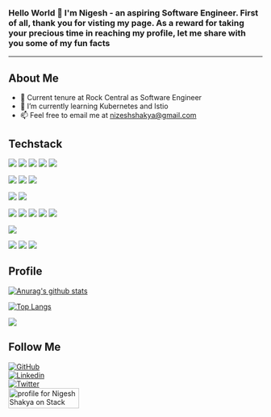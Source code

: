 ### Hello World 👋 I'm Nigesh - an aspiring Software Engineer. First of all, thank you for visting my page. As a reward for taking your precious time in reaching my profile, let me share with you some of my fun facts

<!--
**neaGaze/neaGaze** is a ✨ _special_ ✨ repository because its `README.md` (this file) appears on your GitHub profile.

Here are some ideas to get you started:

- 🔭 I’m currently working on ...
- 🌱 I’m currently learning ...
- 👯 I’m looking to collaborate on ...
- 🤔 I’m looking for help with ...
- 💬 Ask me about ...
- 📫 How to reach me: ...
- 😄 Pronouns: ...
- ⚡ Fun fact: ...
-->
___
## About Me
- 🔭 Current tenure at Rock Central as Software Engineer
- 🌱 I’m currently learning Kubernetes and Istio 
- 📫 Feel free to email me at nizeshshakya@gmail.com

<!-- Icons -->

[1.2]: http://i.imgur.com/wWzX9uB.png (twitter icon without padding)
[2.2]: https://raw.githubusercontent.com/MartinHeinz/MartinHeinz/master/linkedin-3-16.png (LinkedIn icon without padding)

<!-- Links to your social media accounts -->

[1]: https://twitter.com/neaGaze
[2]: https://www.linkedin.com/in/nigeshshakya/

## Techstack
![](https://img.shields.io/badge/lang-Java-informational?style=flat&logo=java&logoColor=white&color=2bbc8a) 
![](https://img.shields.io/badge/lang-Python-informational?style=flat&logo=python&logoColor=white&color=2bbc8a)
![](https://img.shields.io/badge/lang-CSharp-informational?style=flat&logo=csharp&logoColor=white&color=2bbc8a)
![](https://img.shields.io/badge/lang-Javascript-informational?style=flat&logo=javascript&logoColor=white&color=2bbc8a)
![](https://img.shields.io/badge/lang-HTML5-informational?style=flat&logo=html5&logoColor=white&color=2bbc8a)

![](https://img.shields.io/badge/DB-Neo4j-informational?style=flat&logo=neo4j&logoColor=white&color=008cc1)
![](https://img.shields.io/badge/DB-Mysql-informational?style=flat&logo=mysql&logoColor=white&color=008cc1)
![](https://img.shields.io/badge/DB-Mongodb-informational?style=flat&logo=mongodb&logoColor=white&color=008cc1)

![](https://img.shields.io/badge/MsgBroker-Rabbitmq-informational?style=flat&logo=rabbitmq&logoColor=white&color=ff6600)
![](https://img.shields.io/badge/MsgBroker-Kafka-informational?style=flat&logo=kafka&logoColor=white&color=ff6600)

![](https://img.shields.io/badge/Framework-Springboot-informational?style=flat&logo=spring&logoColor=white&color=6db33f)
![](https://img.shields.io/badge/Framework-Flask-informational?style=flat&logo=flask&logoColor=white&color=6db33f)
![](https://img.shields.io/badge/Framework-Android-informational?style=flat&logo=android&logoColor=white&color=6db33f)
![](https://img.shields.io/badge/Framework-WPF-informational?style=flat&logo=.net&logoColor=white&color=6db33f)
![](https://img.shields.io/badge/Framework-Unity3D-informational?style=flat&logo=unity&logoColor=white&color=6db33f)

![](https://img.shields.io/badge/Monitor-ElasticSearch-informational?style=flat&logo=elasticsearch&logoColor=white&color=005571)

![](https://img.shields.io/badge/Automation-Chef-informational?style=flat&logo=chef&logoColor=white&color=fe7a16)
![](https://img.shields.io/badge/Automation-Docker-informational?style=flat&logo=docker&logoColor=white&color=fe7a16)
![](https://img.shields.io/badge/Automation-Kubernetes-informational?style=flat&logo=kubernetes&logoColor=white&color=fe7a16)



## Profile
[![Anurag's github stats](https://github-readme-stats.vercel.app/api?username=neaGaze&theme=dracula)](https://github.com/neaGaze/github-readme-stats)

[![Top Langs](https://github-readme-stats.vercel.app/api/top-langs/?username=neaGaze&theme=tokyonight&exclude_repo=github-readme-stats,neagaze.github.io,huge-theme-cleanwhite,wintersmith,startbootstrap-clean-blog,DevBlog-Theme,hugo,shogun,scottmotte.github.com,Mandala,MapKit,awesome)](https://github.com/anuraghazra/github-readme-stats)

![](https://visitor-badge.glitch.me/badge?page_id=neaGaze.neaGaze)

## Follow Me
[![GitHub](https://img.shields.io/github/followers/neaGaze?label=follow&style=social)](https://github.com/neaGaze)  
[![Linkedin](https://img.shields.io/badge/-blue?style=flat-square&logo=Linkedin&logoColor=white&link=https://www.linkedin.com/in/nigeshshakya/)](https://www.linkedin.com/in/nigeshshakya/)  
[![Twitter](https://img.shields.io/twitter/follow/neaGaze?style=social)](https://twitter.com/neaGaze)  
<a href="https://stackoverflow.com//users/1109043/neagaze"><img src="https://stackoverflow.com/users/flair/1109043.png" width="140" height="40" alt="profile for Nigesh Shakya on Stack Overflow, a network of free, community-driven Q&amp;A sites" title="profile for Nigesh Shakya on Stack Overflow, a network of free, community-driven Q&amp;A sites" /></a>

